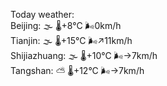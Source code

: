 Today weather:  
Beijing: 🌫  🌡️+8°C 🌬️0km/h  
Tianjin: 🌫  🌡️+15°C 🌬️↗11km/h  
Shijiazhuang: 🌫  🌡️+10°C 🌬️→7km/h  
Tangshan: ⛅️  🌡️+12°C 🌬️→7km/h  

